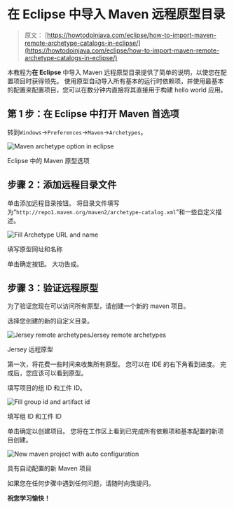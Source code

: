 # 在 Eclipse 中导入 Maven 远程原型目录

> 原文： [https://howtodoinjava.com/eclipse/how-to-import-maven-remote-archetype-catalogs-in-eclipse/](https://howtodoinjava.com/eclipse/how-to-import-maven-remote-archetype-catalogs-in-eclipse/)

本教程为**在 Eclipse** 中导入 Maven 远程原型目录提供了简单的说明，以使您在配置项目时获得领先。 使用原型自动导入所有基本的运行时依赖项，并使用最基本的配置来配置项目，您可以在数分钟内直接将其直接用于构建 hello world 应用。

## 第 1 步：在 Eclipse 中打开 Maven 首选项

转到`Windows`->`Preferences`->`Maven`->`Archetypes`。

![Maven archetype option in eclipse](img/f6bb8f29d94607e9f3f62750d8db1bba.png)

Eclipse 中的 Maven 原型选项



## 步骤 2：添加远程目录文件

单击添加远程目录按钮。 将目录文件填写为“`http://repo1.maven.org/maven2/archetype-catalog.xml`”和一些自定义描述。

![Fill Archetype URL and name](img/1ee642feec8b9dc289a6cc54598579da.png)

填写原型网址和名称



单击确定按钮。 大功告成。

## 步骤 3：验证远程原型

为了验证您现在可以访问所有原型，请创建一个新的 maven 项目。

选择您创建的新的自定义目录。

![Jersey remote archetypesJersey remote archetypes](img/c8c860cd9e98cc00f265f92f72fb2bff.png)

Jersey 远程原型

第一次，将花费一些时间来收集所有原型。 您可以在 IDE 的右下角看到进度。 完成后，您应该可以看到原型。

填写项目的组 ID 和工件 ID。

![Fill group id and artifact id](img/bec2a04490cf72638e5fb6da1c4e9e38.png)

填写组 ID 和工件 ID


单击确定以创建项目。 您将在工作区上看到已完成所有依赖项和基本配置的新项目创建。

![New maven project with auto configuration](img/165a75a528b3fdb5a0e73a711967ca08.png)

具有自动配置的新 Maven 项目



如果您在任何步骤中遇到任何问题，请随时向我提问。

**祝您学习愉快！**